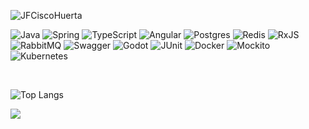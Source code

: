 ![JFCiscoHuerta](https://github.com/user-attachments/assets/4d83e482-9d55-4391-aaaf-6c748c8f53a9)


![Java](https://img.shields.io/badge/java-%23ED8B00.svg?style=for-the-badge&logo=openjdk&logoColor=white)
![Spring](https://img.shields.io/badge/spring-%236DB33F.svg?style=for-the-badge&logo=spring&logoColor=white)
![TypeScript](https://img.shields.io/badge/typescript-%23007ACC.svg?style=for-the-badge&logo=typescript&logoColor=white)
![Angular](https://img.shields.io/badge/angular-%23DD0031.svg?style=for-the-badge&logo=angular&logoColor=white)
![Postgres](https://img.shields.io/badge/postgres-%23316192.svg?style=for-the-badge&logo=postgresql&logoColor=white)
![Redis](https://img.shields.io/badge/redis-%23DD0031.svg?style=for-the-badge&logo=redis&logoColor=white)
![RxJS](https://img.shields.io/badge/rxjs-%23B7178C.svg?style=for-the-badge&logo=reactivex&logoColor=white)
![RabbitMQ](https://img.shields.io/badge/Rabbitmq-FF6600?style=for-the-badge&logo=rabbitmq&logoColor=white)
![Swagger](https://img.shields.io/badge/Swagger-85EA2D?style=for-the-badge&logo=swagger&logoColor=white)
![Godot](https://img.shields.io/badge/godot-478CBF.svg?style=for-the-badge&logo=godot-engine&logoColor=white)
![JUnit](https://img.shields.io/badge/junit-25A162.svg?style=for-the-badge&logo=junit5&logoColor=white)
![Docker](https://img.shields.io/badge/docker-2496ED.svg?style=for-the-badge&logo=docker&logoColor=white)
![Mockito](https://img.shields.io/badge/mockito-00CFA0.svg?style=for-the-badge&logo=mockito&logoColor=white)
![Kubernetes](https://img.shields.io/badge/kubernetes-326CE5.svg?style=for-the-badge&logo=kubernetes&logoColor=white)

<br/>

![Top Langs](https://github-readme-stats.vercel.app/api/top-langs/?username=JFCiscoHuerta&layout=compact&theme=dark&cache_seconds=1800)

![](https://komarev.com/ghpvc/?username=JFCiscoHuerta&color=blue)
